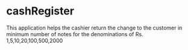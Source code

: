 # cashRegister
This application helps the cashier return the change to the customer in minimum number of notes for the denominations of Rs. 1,5,10,20,100,500,2000
